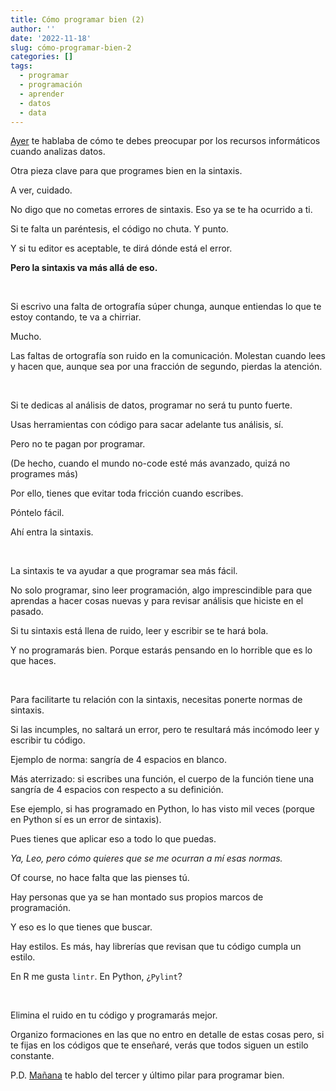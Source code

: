 ```yaml
---
title: Cómo programar bien (2)
author: ''
date: '2022-11-18'
slug: cómo-programar-bien-2
categories: []
tags:
  - programar
  - programación
  - aprender
  - datos
  - data
---
```


[Ayer](https://leonardohansa.com/post/como-programar-bien/) te hablaba de cómo te debes preocupar por los recursos informáticos cuando analizas datos.

Otra pieza clave para que programes bien en la sintaxis.

A ver, cuidado.

No digo que no cometas errores de sintaxis. Eso ya se te ha ocurrido a ti.

Si te falta un paréntesis, el código no chuta. Y punto.

Y si tu editor es aceptable, te dirá dónde está el error.

**Pero la sintaxis va más allá de eso.**

</br>


Si escrivo una falta de ortografía súper chunga, aunque entiendas lo que te estoy contando, te va a chirriar.

Mucho.

Las faltas de ortografía son ruido en la comunicación. Molestan cuando lees y hacen que, aunque sea por una fracción de segundo, pierdas la atención.


</br>


Si te dedicas al análisis de datos, programar no será tu punto fuerte.

Usas herramientas con código para sacar adelante tus análisis, sí.

Pero no te pagan por programar.

(De hecho, cuando el mundo no-code esté más avanzado, quizá no programes más)


Por ello, tienes que evitar toda fricción cuando escribes.

Póntelo fácil.

Ahí entra la sintaxis.

</br>

La sintaxis te va ayudar a que programar sea más fácil.

No solo programar, sino leer programación, algo imprescindible para que aprendas a hacer cosas nuevas y para revisar análisis que hiciste en el pasado.

Si tu sintaxis está llena de ruido, leer y escribir se te hará bola.

Y no programarás bien. Porque estarás pensando en lo horrible que es lo que haces.

</br>

Para facilitarte tu relación con la sintaxis, necesitas ponerte normas de sintaxis.

Si las incumples, no saltará un error, pero te resultará más incómodo leer y escribir tu código.

Ejemplo de norma: sangría de 4 espacios en blanco.

Más aterrizado: si escribes una función, el cuerpo de la función tiene una sangría de 4 espacios con respecto a su definición.

Ese ejemplo, si has programado en Python, lo has visto mil veces (porque en Python sí es un error de sintaxis).

Pues tienes que aplicar eso a todo lo que puedas.



_Ya, Leo, pero cómo quieres que se me ocurran a mí esas normas._


Of course, no hace falta que las pienses tú.

Hay personas que ya se han montado sus propios marcos de programación.

Y eso es lo que tienes que buscar.

Hay estilos. Es más, hay librerías que revisan que tu código cumpla un estilo.

En R me gusta `lintr`. En Python, ¿`Pylint`?

</br>


Elimina el ruido en tu código y programarás mejor.


Organizo formaciones en las que no entro en detalle de estas cosas pero, si te fijas en los códigos que te enseñaré, verás que todos siguen un estilo constante.


P.D. [Mañana](https://leonardohansa.com/post/como-programar-bien-3/) te hablo del tercer y último pilar para programar bien.